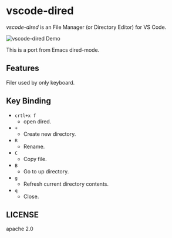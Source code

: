 # vscode-dired 

*vscode-dired* is an File Manager (or Directory Editor) for VS Code.

![vscode-dired Demo](https://github.com/shirou/vscode-dired/raw/master/vscode-dired.gif)

This is a port from Emacs dired-mode.

## Features

Filer used by only keyboard.

## Key Binding

- `crtl+x f`
  - open dired.
- `+`
  - Create new directory.
- `R`
  - Rename.
- `C`
  - Copy file.
- `B`
  - Go to up directory.
- `g`
  - Refresh current directory contents.
- `q`
  - Close.

## LICENSE

apache 2.0